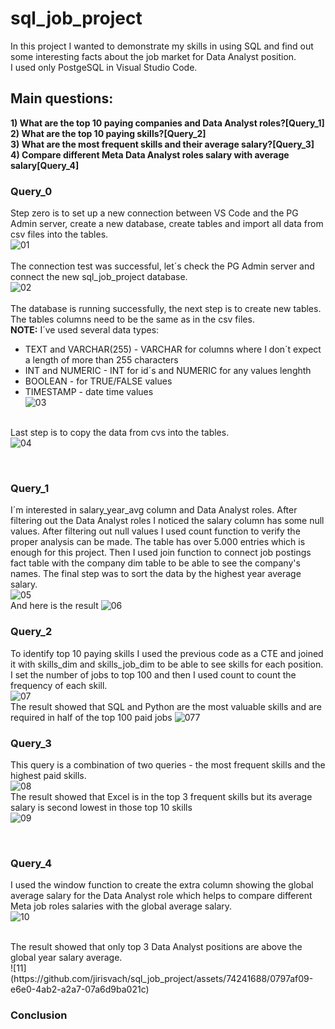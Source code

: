 # sql_job_project
In this project I wanted to demonstrate my skills in using SQL and find out some interesting facts about the job market for Data Analyst position.
<br>I used only PostgeSQL in Visual Studio Code.

## Main questions:
**1) What are the top 10 paying companies and Data Analyst roles?[Query_1]** <br>
**2) What are the top 10 paying skills?[Query_2]** <br>
**3) What are the most frequent skills and their average salary?[Query_3]** <br>
**4) Compare different Meta Data Analyst roles salary with average salary[Query_4]** <br>

### Query_0 <br>
Step zero is to set up a new connection between VS Code and the PG Admin server, create a new database, create tables and import all data from csv files into the tables.
<br>
![01](https://github.com/jirisvach/sql_job_project/assets/74241688/44ea3e4d-aaa7-47c5-9766-24b145a0458b)<br>
<br>
The connection test was successful, let´s check the PG Admin server and connect the new sql_job_project database.
<br>
![02](https://github.com/jirisvach/sql_job_project/assets/74241688/b7be19a1-0432-4390-bf33-7e73b24c5b54)<br>
<br>
The database is running successfully, the next step is to create new tables. The tables columns need to be  the same as in the csv files.
<br>
**NOTE:** I´ve used several data types:
  - TEXT and VARCHAR(255) - VARCHAR for columns where I don´t expect a length of more than 255 characters
  - INT and NUMERIC - INT for id´s and NUMERIC for any values lenghth
  - BOOLEAN - for TRUE/FALSE values
  - TIMESTAMP - date time values
<br>![03](https://github.com/jirisvach/sql_job_project/assets/74241688/71d8f9f8-d915-4290-96a7-eb567aaabfe4)

<br> Last step is to copy the data from cvs into the tables.
<br>![04](https://github.com/jirisvach/sql_job_project/assets/74241688/1bf2f45b-4ab7-47d7-868d-a28f67db2fcb)

<br>

### Query_1 <br>
I´m interested in salary_year_avg column and Data Analyst roles. After filtering out the Data Analyst roles I noticed the salary column has some null values. After filtering out null values I used count function to verify the proper analysis can be made. The table has over 5.000 entries which is enough for this project. Then I used join function to connect job postings fact table with the company dim table to be able to see the company's names. The final step was to sort the data by the highest year average salary.
<br>
![05](https://github.com/jirisvach/sql_job_project/assets/74241688/70b0a61f-dd1e-4ae1-85fd-c470e0d90b41)
<br>
And here is the result
![06](https://github.com/jirisvach/sql_job_project/assets/74241688/57f9efe7-5e6d-48f5-8333-4f166645d4d7)
<br>

### Query_2 <br>
To identify top 10 paying skills I used the previous code as a CTE and joined it with skills_dim and skills_job_dim to be able to see skills for each position. I set the number of jobs to top 100 and then I used count to count the frequency of each skill.
<br>
![07](https://github.com/jirisvach/sql_job_project/assets/74241688/5148cefe-3c2a-41d4-9c96-d4cff7a56b05)
<br>
The result showed that SQL and Python are the most valuable skills and are required in half of the top 100 paid jobs
![077](https://github.com/jirisvach/sql_job_project/assets/74241688/539c2a10-698f-4d2d-9863-ff89d7e98309)
<br>

### Query_3 <br>
This query is a combination of two queries - the most frequent skills and the highest paid skills. 
<br>
![08](https://github.com/jirisvach/sql_job_project/assets/74241688/2ee9c952-ded8-4dea-a744-50dc62ae6f52)
<br>
The result showed that Excel is in the top 3 frequent skills but its average salary is second lowest in those top 10 skills
<br>
![09](https://github.com/jirisvach/sql_job_project/assets/74241688/7a0463cd-8cd3-4737-87ad-1c3ef32beb5e)

<br>

### Query_4 <br>
I used the window function to create the extra column showing the global average salary for the Data Analyst role which helps to compare different Meta job roles salaries with the global average salary. 
<br>
![10](https://github.com/jirisvach/sql_job_project/assets/74241688/8d5199fc-1c30-4593-9af9-0d305fdc6219)

<br>
The result showed that only top 3 Data Analyst positions are above the global year salary average. 
<br>
![11](https://github.com/jirisvach/sql_job_project/assets/74241688/0797af09-e6e0-4ab2-a2a7-07a6d9ba021c)

<br>

### Conclusion <br>
